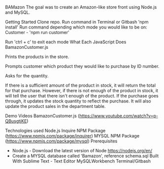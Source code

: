 BAMazon
The goal was to create an Amazon-like store front using Node.js and MySQL.

Getting Started
Clone repo.
Run command in Terminal or Gitbash 'npm install'
Run command depending which mode you would like to be on:
Customer - 'npm run customer'

Run 'ctrl + c' to exit each mode
What Each JavaScript Does
BamazonCustomer.js

Prints the products in the store.

Prompts customer which product they would like to purchase by ID number.

Asks for the quantity.

If there is a sufficient amount of the product in stock, it will return the total for that purchase.
However, if there is not enough of the product in stock, it will tell the user that there isn't enough of the product.
If the purchase goes through, it updates the stock quantity to reflect the purchase.
It will also update the product sales in the department table.

Demo Videos
BamazonCustomer.js (https://www.youtube.com/watch?v=p-QBusgtjKE)

Technologies used
Node.js
Inquire NPM Package (https://www.npmjs.com/package/inquirer)
MYSQL NPM Package (https://www.npmjs.com/package/mysql)
Prerequisites
- Node.js - Download the latest version of Node https://nodejs.org/en/
- Create a MYSQL database called 'Bamazon', reference schema.sql
Built With
Sublime Text - Text Editor
MySQLWorkbench
Terminal/Gitbash
